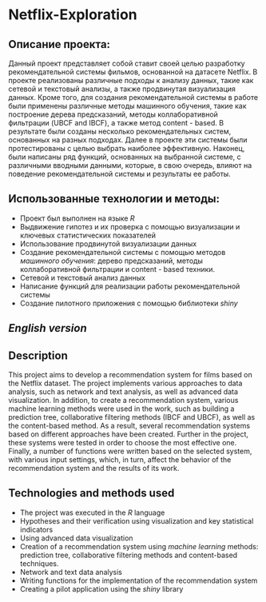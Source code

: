 # Netflix-Exploration
## Описание проекта:
Данный проект представляет собой ставит своей целью разработку рекомендательной системы фильмов, основанной на датасете Netflix. В проекте реализованы различные подходы к анализу данных, такие как сетевой и текстовый анализы, а также продвинутая визуализация данных. Кроме того, для создания рекомендательной системы в работе были применены различные методы машинного обучения, такие как построение дерева предсказаний, методы коллаборативной фильтрации (UBCF and IBCF), а также метод content - based. В результате были созданы несколько рекомендательных систем, основанных на разных подходах. Далее в проекте эти системы были протестированы с целью выбрать наиболее эффективную. Наконец, были написаны ряд функций, основанных на выбранной системе, с различными вводными данными, которые, в свою очередь, влияют на поведение рекомендательной системы и результаты ее работы.

## Использованные технологии и методы:
- Проект был выполнен на языке *R*
- Выдвижение гипотез и их проверка с помощью визуализации и ключевых статистических показателей
- Использование продвинутой визуализации данных
- Создание рекомендательной системы с помощью методов *машинного обучения*: дерево предсказаний, методы коллаборативной фильтрации и content - based техники.
- Сетевой и текстовый анализ данных
- Написание функций для реализации работы рекомендательной системы
- Создание пилотного приложения с помощью библиотеки *shiny*

## *English version*

## Description
This project aims to develop a recommendation system for films based on the Netflix dataset. The project implements various approaches to data analysis, such as network and text analysis, as well as advanced data visualization. In addition, to create a recommendation system, various machine learning methods were used in the work, such as building a prediction tree, collaborative filtering methods (IBCF and UBCF), as well as the content-based method. As a result, several recommendation systems based on different approaches have been created. Further in the project, these systems were tested in order to choose the most effective one. Finally, a number of functions were written based on the selected system, with various input settings, which, in turn, affect the behavior of the recommendation system and the results of its work.

## Technologies and methods used
- The project was executed in the *R* language
- Hypotheses and their verification using visualization and key statistical indicators
- Using advanced data visualization
- Creation of a recommendation system using *machine learning* methods: prediction tree, collaborative filtering methods and content-based techniques.
- Network and text data analysis
- Writing functions for the implementation of the recommendation system
- Creating a pilot application using the *shiny* library
